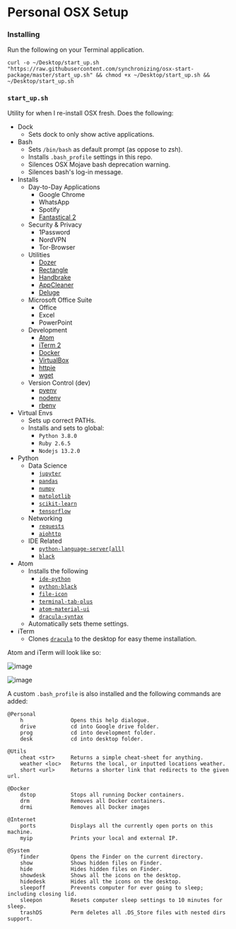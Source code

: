 # Personal OSX Setup

### Installing

Run the following on your Terminal application. 

```
curl -o ~/Desktop/start_up.sh "https://raw.githubusercontent.com/synchronizing/osx-start-package/master/start_up.sh" && chmod +x ~/Desktop/start_up.sh && ~/Desktop/start_up.sh
```

### `start_up.sh`

Utility for when I re-install OSX fresh. Does the following:

* Dock
  * Sets dock to only show active applications.
* Bash
  * Sets `/bin/bash` as default prompt (as oppose to zsh).
  * Installs `.bash_profile` settings in this repo.
  * Silences OSX Mojave bash deprecation warning.
  * Silences bash's log-in message.
* Installs
  * Day-to-Day Applications
    * Google Chrome
    * WhatsApp
    * Spotify
    * [Fantastical 2](https://flexibits.com/fantastical)
  * Security & Privacy
    * 1Password
    * NordVPN
    * Tor-Browser
  * Utilities
    * [Dozer](https://dozermac.com/)
    * [Rectangle](https://rectangleapp.com/)
    * [Handbrake](https://handbrake.fr/)
    * [AppCleaner](https://freemacsoft.net/appcleaner/)
    * [Deluge](https://deluge-torrent.org/)
  * Microsoft Office Suite
    * Office
    * Excel
    * PowerPoint
  * Development
    * [Atom](https://atom.io/)
    * [iTerm 2](https://iterm2.com/)
    * [Docker](https://www.docker.com/)
    * [VirtualBox](https://www.virtualbox.org/)
    * [httpie](https://httpie.org/)
    * [wget](https://www.gnu.org/software/wget/)
  * Version Control (dev)
    * [pyenv](https://github.com/pyenv/pyenv)
    * [nodenv](https://github.com/nodenv/nodenv)
    * [rbenv](https://github.com/rbenv/rbenv)
* Virtual Envs
  * Sets up correct PATHs.
  * Installs and sets to global:
    * `Python 3.8.0`
    * `Ruby 2.6.5`
    * `Nodejs 13.2.0`
* Python
  * Data Science
    * [`jupyter`](https://jupyter.org/)
    * [`pandas`](https://pandas.pydata.org/)
    * [`numpy`](https://numpy.org/)
    * [`matplotlib`](https://matplotlib.org/)
    * [`scikit-learn`](https://scikit-learn.org/stable/)
    * [`tensorflow`](https://www.tensorflow.org/)
  * Networking
    * [`requests`](https://requests.readthedocs.io/en/master/)
    * [`aiohttp`](https://aiohttp.readthedocs.io/en/stable/)
  * IDE Related
    * [`python-language-server[all]`](https://github.com/palantir/python-language-server)
    * [`black`](https://github.com/psf/black)
* Atom
  * Installs the following
    * [`ide-python`](https://atom.io/packages/ide-python)
    * [`python-black`](https://atom.io/packages/python-black)
    * [`file-icon`](https://atom.io/packages/file-icons)
    * [`terminal-tab-plus`](https://atom.io/packages/terminal-tab-plus)
    * [`atom-material-ui`](https://atom.io/themes/atom-material-ui)
    * [`dracula-syntax`](https://atom.io/themes/dracula-syntax)
  * Automatically sets theme settings.
* iTerm
  * Clones [`dracula`](https://draculatheme.com/iterm/) to the desktop for easy theme installation.

Atom and iTerm will look like so:

![image](https://github.com/synchronizing/osx-start-package/blob/master/images/atom.png)

![image](https://github.com/synchronizing/osx-start-package/blob/master/images/bash_profile.png)

A custom `.bash_profile` is also installed and the following commands are added:

```
@Personal
    h               Opens this help dialogue.
    drive           cd into Google drive folder.
    prog            cd into development folder.
    desk            cd into desktop folder.

@Utils
    cheat <str>     Returns a simple cheat-sheet for anything.
    weather <loc>   Returns the local, or inputted locations weather.
    short <url>     Returns a shorter link that redirects to the given url.

@Docker
    dstop           Stops all running Docker containers.
    drm             Removes all Docker containers.
    drmi            Removes all Docker images

@Internet
    ports           Displays all the currently open ports on this machine.
    myip            Prints your local and external IP.

@System
    finder          Opens the Finder on the current directory.
    show            Shows hidden files on Finder.
    hide            Hides hidden files on Finder.
    showdesk        Shows all the icons on the desktop.
    hidedesk        Hides all the icons on the desktop.
    sleepoff        Prevents computer for ever going to sleep; including closing lid.
    sleepon         Resets computer sleep settings to 10 minutes for sleep.
    trashDS         Perm deletes all .DS_Store files with nested dirs support.
```
